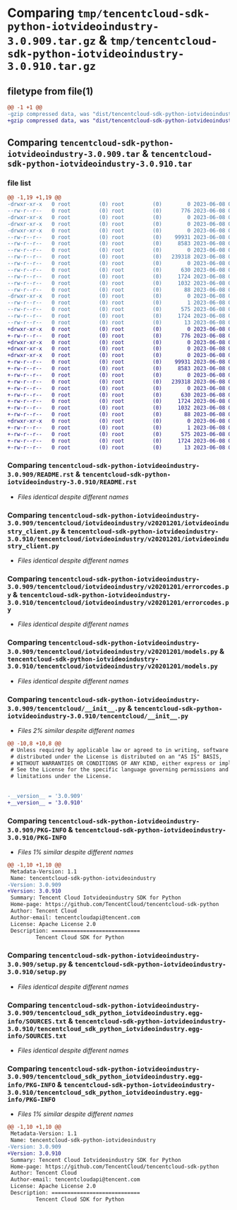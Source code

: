 # Comparing `tmp/tencentcloud-sdk-python-iotvideoindustry-3.0.909.tar.gz` & `tmp/tencentcloud-sdk-python-iotvideoindustry-3.0.910.tar.gz`

## filetype from file(1)

```diff
@@ -1 +1 @@
-gzip compressed data, was "dist/tencentcloud-sdk-python-iotvideoindustry-3.0.909.tar", last modified: Thu Jun  8 00:27:46 2023, max compression
+gzip compressed data, was "dist/tencentcloud-sdk-python-iotvideoindustry-3.0.910.tar", last modified: Thu Jun  8 09:13:34 2023, max compression
```

## Comparing `tencentcloud-sdk-python-iotvideoindustry-3.0.909.tar` & `tencentcloud-sdk-python-iotvideoindustry-3.0.910.tar`

### file list

```diff
@@ -1,19 +1,19 @@
-drwxr-xr-x   0 root         (0) root         (0)        0 2023-06-08 00:27:46.000000 tencentcloud-sdk-python-iotvideoindustry-3.0.909/
--rw-r--r--   0 root         (0) root         (0)      776 2023-06-08 00:27:45.000000 tencentcloud-sdk-python-iotvideoindustry-3.0.909/README.rst
-drwxr-xr-x   0 root         (0) root         (0)        0 2023-06-08 00:27:46.000000 tencentcloud-sdk-python-iotvideoindustry-3.0.909/tencentcloud/
-drwxr-xr-x   0 root         (0) root         (0)        0 2023-06-08 00:27:46.000000 tencentcloud-sdk-python-iotvideoindustry-3.0.909/tencentcloud/iotvideoindustry/
-drwxr-xr-x   0 root         (0) root         (0)        0 2023-06-08 00:27:46.000000 tencentcloud-sdk-python-iotvideoindustry-3.0.909/tencentcloud/iotvideoindustry/v20201201/
--rw-r--r--   0 root         (0) root         (0)    99931 2023-06-08 00:27:45.000000 tencentcloud-sdk-python-iotvideoindustry-3.0.909/tencentcloud/iotvideoindustry/v20201201/iotvideoindustry_client.py
--rw-r--r--   0 root         (0) root         (0)     8583 2023-06-08 00:27:45.000000 tencentcloud-sdk-python-iotvideoindustry-3.0.909/tencentcloud/iotvideoindustry/v20201201/errorcodes.py
--rw-r--r--   0 root         (0) root         (0)        0 2023-06-08 00:27:45.000000 tencentcloud-sdk-python-iotvideoindustry-3.0.909/tencentcloud/iotvideoindustry/v20201201/__init__.py
--rw-r--r--   0 root         (0) root         (0)   239318 2023-06-08 00:27:45.000000 tencentcloud-sdk-python-iotvideoindustry-3.0.909/tencentcloud/iotvideoindustry/v20201201/models.py
--rw-r--r--   0 root         (0) root         (0)        0 2023-06-08 00:27:45.000000 tencentcloud-sdk-python-iotvideoindustry-3.0.909/tencentcloud/iotvideoindustry/__init__.py
--rw-r--r--   0 root         (0) root         (0)      630 2023-06-08 00:27:45.000000 tencentcloud-sdk-python-iotvideoindustry-3.0.909/tencentcloud/__init__.py
--rw-r--r--   0 root         (0) root         (0)     1724 2023-06-08 00:27:46.000000 tencentcloud-sdk-python-iotvideoindustry-3.0.909/PKG-INFO
--rw-r--r--   0 root         (0) root         (0)     1032 2023-06-08 00:27:45.000000 tencentcloud-sdk-python-iotvideoindustry-3.0.909/setup.py
--rw-r--r--   0 root         (0) root         (0)       88 2023-06-08 00:27:46.000000 tencentcloud-sdk-python-iotvideoindustry-3.0.909/setup.cfg
-drwxr-xr-x   0 root         (0) root         (0)        0 2023-06-08 00:27:46.000000 tencentcloud-sdk-python-iotvideoindustry-3.0.909/tencentcloud_sdk_python_iotvideoindustry.egg-info/
--rw-r--r--   0 root         (0) root         (0)        1 2023-06-08 00:27:45.000000 tencentcloud-sdk-python-iotvideoindustry-3.0.909/tencentcloud_sdk_python_iotvideoindustry.egg-info/dependency_links.txt
--rw-r--r--   0 root         (0) root         (0)      575 2023-06-08 00:27:46.000000 tencentcloud-sdk-python-iotvideoindustry-3.0.909/tencentcloud_sdk_python_iotvideoindustry.egg-info/SOURCES.txt
--rw-r--r--   0 root         (0) root         (0)     1724 2023-06-08 00:27:45.000000 tencentcloud-sdk-python-iotvideoindustry-3.0.909/tencentcloud_sdk_python_iotvideoindustry.egg-info/PKG-INFO
--rw-r--r--   0 root         (0) root         (0)       13 2023-06-08 00:27:45.000000 tencentcloud-sdk-python-iotvideoindustry-3.0.909/tencentcloud_sdk_python_iotvideoindustry.egg-info/top_level.txt
+drwxr-xr-x   0 root         (0) root         (0)        0 2023-06-08 09:13:34.000000 tencentcloud-sdk-python-iotvideoindustry-3.0.910/
+-rw-r--r--   0 root         (0) root         (0)      776 2023-06-08 09:13:34.000000 tencentcloud-sdk-python-iotvideoindustry-3.0.910/README.rst
+drwxr-xr-x   0 root         (0) root         (0)        0 2023-06-08 09:13:34.000000 tencentcloud-sdk-python-iotvideoindustry-3.0.910/tencentcloud/
+drwxr-xr-x   0 root         (0) root         (0)        0 2023-06-08 09:13:34.000000 tencentcloud-sdk-python-iotvideoindustry-3.0.910/tencentcloud/iotvideoindustry/
+drwxr-xr-x   0 root         (0) root         (0)        0 2023-06-08 09:13:34.000000 tencentcloud-sdk-python-iotvideoindustry-3.0.910/tencentcloud/iotvideoindustry/v20201201/
+-rw-r--r--   0 root         (0) root         (0)    99931 2023-06-08 09:13:34.000000 tencentcloud-sdk-python-iotvideoindustry-3.0.910/tencentcloud/iotvideoindustry/v20201201/iotvideoindustry_client.py
+-rw-r--r--   0 root         (0) root         (0)     8583 2023-06-08 09:13:34.000000 tencentcloud-sdk-python-iotvideoindustry-3.0.910/tencentcloud/iotvideoindustry/v20201201/errorcodes.py
+-rw-r--r--   0 root         (0) root         (0)        0 2023-06-08 09:13:34.000000 tencentcloud-sdk-python-iotvideoindustry-3.0.910/tencentcloud/iotvideoindustry/v20201201/__init__.py
+-rw-r--r--   0 root         (0) root         (0)   239318 2023-06-08 09:13:34.000000 tencentcloud-sdk-python-iotvideoindustry-3.0.910/tencentcloud/iotvideoindustry/v20201201/models.py
+-rw-r--r--   0 root         (0) root         (0)        0 2023-06-08 09:13:34.000000 tencentcloud-sdk-python-iotvideoindustry-3.0.910/tencentcloud/iotvideoindustry/__init__.py
+-rw-r--r--   0 root         (0) root         (0)      630 2023-06-08 09:13:34.000000 tencentcloud-sdk-python-iotvideoindustry-3.0.910/tencentcloud/__init__.py
+-rw-r--r--   0 root         (0) root         (0)     1724 2023-06-08 09:13:34.000000 tencentcloud-sdk-python-iotvideoindustry-3.0.910/PKG-INFO
+-rw-r--r--   0 root         (0) root         (0)     1032 2023-06-08 09:13:34.000000 tencentcloud-sdk-python-iotvideoindustry-3.0.910/setup.py
+-rw-r--r--   0 root         (0) root         (0)       88 2023-06-08 09:13:34.000000 tencentcloud-sdk-python-iotvideoindustry-3.0.910/setup.cfg
+drwxr-xr-x   0 root         (0) root         (0)        0 2023-06-08 09:13:34.000000 tencentcloud-sdk-python-iotvideoindustry-3.0.910/tencentcloud_sdk_python_iotvideoindustry.egg-info/
+-rw-r--r--   0 root         (0) root         (0)        1 2023-06-08 09:13:34.000000 tencentcloud-sdk-python-iotvideoindustry-3.0.910/tencentcloud_sdk_python_iotvideoindustry.egg-info/dependency_links.txt
+-rw-r--r--   0 root         (0) root         (0)      575 2023-06-08 09:13:34.000000 tencentcloud-sdk-python-iotvideoindustry-3.0.910/tencentcloud_sdk_python_iotvideoindustry.egg-info/SOURCES.txt
+-rw-r--r--   0 root         (0) root         (0)     1724 2023-06-08 09:13:34.000000 tencentcloud-sdk-python-iotvideoindustry-3.0.910/tencentcloud_sdk_python_iotvideoindustry.egg-info/PKG-INFO
+-rw-r--r--   0 root         (0) root         (0)       13 2023-06-08 09:13:34.000000 tencentcloud-sdk-python-iotvideoindustry-3.0.910/tencentcloud_sdk_python_iotvideoindustry.egg-info/top_level.txt
```

### Comparing `tencentcloud-sdk-python-iotvideoindustry-3.0.909/README.rst` & `tencentcloud-sdk-python-iotvideoindustry-3.0.910/README.rst`

 * *Files identical despite different names*

### Comparing `tencentcloud-sdk-python-iotvideoindustry-3.0.909/tencentcloud/iotvideoindustry/v20201201/iotvideoindustry_client.py` & `tencentcloud-sdk-python-iotvideoindustry-3.0.910/tencentcloud/iotvideoindustry/v20201201/iotvideoindustry_client.py`

 * *Files identical despite different names*

### Comparing `tencentcloud-sdk-python-iotvideoindustry-3.0.909/tencentcloud/iotvideoindustry/v20201201/errorcodes.py` & `tencentcloud-sdk-python-iotvideoindustry-3.0.910/tencentcloud/iotvideoindustry/v20201201/errorcodes.py`

 * *Files identical despite different names*

### Comparing `tencentcloud-sdk-python-iotvideoindustry-3.0.909/tencentcloud/iotvideoindustry/v20201201/models.py` & `tencentcloud-sdk-python-iotvideoindustry-3.0.910/tencentcloud/iotvideoindustry/v20201201/models.py`

 * *Files identical despite different names*

### Comparing `tencentcloud-sdk-python-iotvideoindustry-3.0.909/tencentcloud/__init__.py` & `tencentcloud-sdk-python-iotvideoindustry-3.0.910/tencentcloud/__init__.py`

 * *Files 2% similar despite different names*

```diff
@@ -10,8 +10,8 @@
 # Unless required by applicable law or agreed to in writing, software
 # distributed under the License is distributed on an "AS IS" BASIS,
 # WITHOUT WARRANTIES OR CONDITIONS OF ANY KIND, either express or implied.
 # See the License for the specific language governing permissions and
 # limitations under the License.
 
 
-__version__ = '3.0.909'
+__version__ = '3.0.910'
```

### Comparing `tencentcloud-sdk-python-iotvideoindustry-3.0.909/PKG-INFO` & `tencentcloud-sdk-python-iotvideoindustry-3.0.910/PKG-INFO`

 * *Files 1% similar despite different names*

```diff
@@ -1,10 +1,10 @@
 Metadata-Version: 1.1
 Name: tencentcloud-sdk-python-iotvideoindustry
-Version: 3.0.909
+Version: 3.0.910
 Summary: Tencent Cloud Iotvideoindustry SDK for Python
 Home-page: https://github.com/TencentCloud/tencentcloud-sdk-python
 Author: Tencent Cloud
 Author-email: tencentcloudapi@tencent.com
 License: Apache License 2.0
 Description: ============================
         Tencent Cloud SDK for Python
```

### Comparing `tencentcloud-sdk-python-iotvideoindustry-3.0.909/setup.py` & `tencentcloud-sdk-python-iotvideoindustry-3.0.910/setup.py`

 * *Files identical despite different names*

### Comparing `tencentcloud-sdk-python-iotvideoindustry-3.0.909/tencentcloud_sdk_python_iotvideoindustry.egg-info/SOURCES.txt` & `tencentcloud-sdk-python-iotvideoindustry-3.0.910/tencentcloud_sdk_python_iotvideoindustry.egg-info/SOURCES.txt`

 * *Files identical despite different names*

### Comparing `tencentcloud-sdk-python-iotvideoindustry-3.0.909/tencentcloud_sdk_python_iotvideoindustry.egg-info/PKG-INFO` & `tencentcloud-sdk-python-iotvideoindustry-3.0.910/tencentcloud_sdk_python_iotvideoindustry.egg-info/PKG-INFO`

 * *Files 1% similar despite different names*

```diff
@@ -1,10 +1,10 @@
 Metadata-Version: 1.1
 Name: tencentcloud-sdk-python-iotvideoindustry
-Version: 3.0.909
+Version: 3.0.910
 Summary: Tencent Cloud Iotvideoindustry SDK for Python
 Home-page: https://github.com/TencentCloud/tencentcloud-sdk-python
 Author: Tencent Cloud
 Author-email: tencentcloudapi@tencent.com
 License: Apache License 2.0
 Description: ============================
         Tencent Cloud SDK for Python
```

